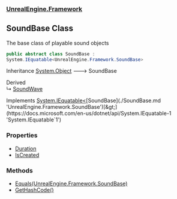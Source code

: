 ### [UnrealEngine.Framework](./UnrealEngine-Framework.md 'UnrealEngine.Framework')
## SoundBase Class
The base class of playable sound objects  
```csharp
public abstract class SoundBase :
System.IEquatable<UnrealEngine.Framework.SoundBase>
```
Inheritance [System.Object](https://docs.microsoft.com/en-us/dotnet/api/System.Object 'System.Object') &#129106; SoundBase  

Derived  
&#8627; [SoundWave](./SoundWave.md 'UnrealEngine.Framework.SoundWave')  

Implements [System.IEquatable&lt;](https://docs.microsoft.com/en-us/dotnet/api/System.IEquatable-1 'System.IEquatable`1')[SoundBase](./SoundBase.md 'UnrealEngine.Framework.SoundBase')[&gt;](https://docs.microsoft.com/en-us/dotnet/api/System.IEquatable-1 'System.IEquatable`1')  
### Properties
- [Duration](./SoundBase-Duration.md 'UnrealEngine.Framework.SoundBase.Duration')
- [IsCreated](./SoundBase-IsCreated.md 'UnrealEngine.Framework.SoundBase.IsCreated')
### Methods
- [Equals(UnrealEngine.Framework.SoundBase)](./SoundBase-Equals(SoundBase).md 'UnrealEngine.Framework.SoundBase.Equals(UnrealEngine.Framework.SoundBase)')
- [GetHashCode()](./SoundBase-GetHashCode().md 'UnrealEngine.Framework.SoundBase.GetHashCode()')
